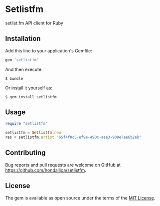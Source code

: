 # Setlistfm

setlist.fm API client for Ruby

## Installation

Add this line to your application's Gemfile:

```ruby
gem 'setlistfm'
```

And then execute:

    $ bundle

Or install it yourself as:

    $ gem install setlistfm

## Usage

```ruby
require "setlistfm"

setlistfm = Setlistfm.new
res = setlistfm.artist "65f4f0c5-ef9e-490c-aee3-909e7ae6b2ab"

```

## Contributing

Bug reports and pull requests are welcome on GitHub at https://github.com/hondallica/setlistfm.


## License

The gem is available as open source under the terms of the [MIT License](http://opensource.org/licenses/MIT).

